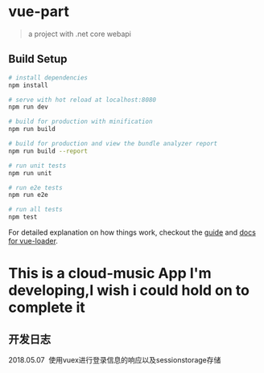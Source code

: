 # vue-part

> a project with .net core webapi

## Build Setup

``` bash
# install dependencies
npm install

# serve with hot reload at localhost:8080
npm run dev

# build for production with minification
npm run build

# build for production and view the bundle analyzer report
npm run build --report

# run unit tests
npm run unit

# run e2e tests
npm run e2e

# run all tests
npm test
```

For detailed explanation on how things work, checkout the [guide](http://vuejs-templates.github.io/webpack/) and [docs for vue-loader](http://vuejs.github.io/vue-loader).

<h1>This is a cloud-music App I'm developing,I wish i could hold on to complete it </h1>

<h2>开发日志</h2>
<div><span>2018.05.07&nbsp;&nbsp;</span>使用vuex进行登录信息的响应以及sessionstorage存储</div>
